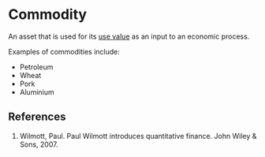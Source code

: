 # Commodity
An asset that is used for its [use value](use-value.md) as an input to an economic process.

Examples of commodities include:

* Petroleum
* Wheat
* Pork
* Aluminium

## References
1. Wilmott, Paul. Paul Wilmott introduces quantitative finance. John Wiley & Sons, 2007.